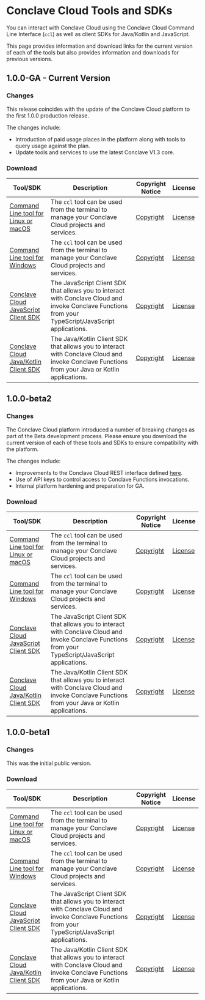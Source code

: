 # Conclave Cloud Tools and SDKs
You can interact with Conclave Cloud using the Conclave Cloud Command Line
Interface (`ccl`) as well as client SDKs for Java/Kotlin and JavaScript. 

This page provides information and download links for the current version of each of the tools but also provides information and downloads for previous versions.

## 1.0.0-GA - Current Version
### Changes
This release coincides with the update of the Conclave Cloud platform to the first 1.0.0 production release.

The changes include:
* Introduction of paid usage places in the platform along with tools to query usage against the plan.
* Update tools and services to use the latest Conclave V1.3 core.

### Download

| Tool/SDK                                                                                                                                                       | Description                                                                                                                                           | Copyright Notice                                                                                                            | License                                                                                              |
| -------------------------------------------------------------------------------------------------------------------------------------------------------------- | ----------------------------------------------------------------------------------------------------------------------------------------------------- | --------------------------------------------------------------------------------------------------------------------------- | ---------------------------------------------------------------------------------------------------- |
| [Command Line tool for Linux or macOS](https://github.com/R3Conclave/ccl-documentation/releases/download/1.0.0-GA/ccl)                                      | The `ccl` tool can be used from the terminal to manage your Conclave Cloud projects and services.                                                     | [Copyright](https://github.com/R3Conclave/ccl-documentation/releases/download/1.0.0-GA/CLI.NOTICE.txt)                   | [License](https://github.com/R3Conclave/ccl-documentation/releases/download/1.0.0-GA/License.txt) |
| [Command Line tool for Windows](https://github.com/R3Conclave/ccl-documentation/releases/download/1.0.0-GA/ccl.zip)                                         | The `ccl` tool can be used from the terminal to manage your Conclave Cloud projects and services.                                                     | [Copyright](https://github.com/R3Conclave/ccl-documentation/releases/download/1.0.0-GA/CLI.NOTICE.txt)                   | [License](https://github.com/R3Conclave/ccl-documentation/releases/download/1.0.0-GA/License.txt) |
| [Conclave Cloud JavaScript Client SDK](https://github.com/R3Conclave/ccl-documentation/releases/download/1.0.0-GA/conclave-cloud-sdk-1.0.0-GA.tgz)       | The JavaScript Client SDK that allows you to interact with Conclave Cloud and invoke Conclave Functions from your TypeScript/JavaScript applications. | [Copyright](https://github.com/R3Conclave/ccl-documentation/releases/download/1.0.0-GA/JavaScript.Client.SDK.Notice.txt) | [License](https://github.com/R3Conclave/ccl-documentation/releases/download/1.0.0-GA/License.txt) |
| [Conclave Cloud Java/Kotlin Client SDK](https://github.com/R3Conclave/ccl-documentation/releases/download/1.0.0-GA/conclave-cloud-sdk-java-1.0.0-GA.zip) | The Java/Kotlin Client SDK that allows you to interact with Conclave Cloud and invoke Conclave Functions from your Java or Kotlin applications.       | [Copyright](https://github.com/R3Conclave/ccl-documentation/releases/download/1.0.0-GA/Java.Client.SDK.Notice.txt)       | [License](https://github.com/R3Conclave/ccl-documentation/releases/download/1.0.0-GA/License.txt) |


## 1.0.0-beta2
### Changes
The Conclave Cloud platform introduced a number of breaking changes as part of the Beta development process. Please ensure you download the current version of each of these tools and SDKs to ensure compatibility with the platform.

The changes include:
* Improvements to the Conclave Cloud REST interface defined [here](https://github.com/R3Conclave/conclave-cloud-api-spec).
* Use of API keys to control access to Conclave Functions invocations.
* Internal platform hardening and preparation for GA.

### Download

| Tool/SDK                                                                                                                                                       | Description                                                                                                                                           | Copyright Notice                                                                                                            | License                                                                                              |
| -------------------------------------------------------------------------------------------------------------------------------------------------------------- | ----------------------------------------------------------------------------------------------------------------------------------------------------- | --------------------------------------------------------------------------------------------------------------------------- | ---------------------------------------------------------------------------------------------------- |
| [Command Line tool for Linux or macOS](https://github.com/R3Conclave/ccl-documentation/releases/download/1.0.0-beta2/ccl)                                      | The `ccl` tool can be used from the terminal to manage your Conclave Cloud projects and services.                                                     | [Copyright](https://github.com/R3Conclave/ccl-documentation/releases/download/1.0.0-beta2/CLI.NOTICE.txt)                   | [License](https://github.com/R3Conclave/ccl-documentation/releases/download/1.0.0-beta2/License.txt) |
| [Command Line tool for Windows](https://github.com/R3Conclave/ccl-documentation/releases/download/1.0.0-beta2/ccl.zip)                                         | The `ccl` tool can be used from the terminal to manage your Conclave Cloud projects and services.                                                     | [Copyright](https://github.com/R3Conclave/ccl-documentation/releases/download/1.0.0-beta2/CLI.NOTICE.txt)                   | [License](https://github.com/R3Conclave/ccl-documentation/releases/download/1.0.0-beta2/License.txt) |
| [Conclave Cloud JavaScript Client SDK](https://github.com/R3Conclave/ccl-documentation/releases/download/1.0.0-beta2/conclave-cloud-sdk-1.0.0-beta2.tgz)       | The JavaScript Client SDK that allows you to interact with Conclave Cloud and invoke Conclave Functions from your TypeScript/JavaScript applications. | [Copyright](https://github.com/R3Conclave/ccl-documentation/releases/download/1.0.0-beta2/JavaScript.Client.SDK.Notice.txt) | [License](https://github.com/R3Conclave/ccl-documentation/releases/download/1.0.0-beta2/License.txt) |
| [Conclave Cloud Java/Kotlin Client SDK](https://github.com/R3Conclave/ccl-documentation/releases/download/1.0.0-beta2/conclave-cloud-sdk-java-1.0.0-beta2.zip) | The Java/Kotlin Client SDK that allows you to interact with Conclave Cloud and invoke Conclave Functions from your Java or Kotlin applications.       | [Copyright](https://github.com/R3Conclave/ccl-documentation/releases/download/1.0.0-beta2/Java.Client.SDK.Notice.txt)       | [License](https://github.com/R3Conclave/ccl-documentation/releases/download/1.0.0-beta2/License.txt) |


## 1.0.0-beta1
### Changes
This was the initial public version.

### Download

| Tool/SDK                                                                                                                                                       | Description                                                                                                                                           | Copyright Notice                                                                                                            | License                                                                                              |
| -------------------------------------------------------------------------------------------------------------------------------------------------------------- | ----------------------------------------------------------------------------------------------------------------------------------------------------- | --------------------------------------------------------------------------------------------------------------------------- | ---------------------------------------------------------------------------------------------------- |
| [Command Line tool for Linux or macOS](https://github.com/R3Conclave/ccl-documentation/releases/download/1.0.0-beta1/ccl)                                      | The `ccl` tool can be used from the terminal to manage your Conclave Cloud projects and services.                                                     | [Copyright](https://github.com/R3Conclave/ccl-documentation/releases/download/1.0.0-beta1/CLI.NOTICE.txt)                   | [License](https://github.com/R3Conclave/ccl-documentation/releases/download/1.0.0-beta1/License.txt) |
| [Command Line tool for Windows](https://github.com/R3Conclave/ccl-documentation/releases/download/1.0.0-beta1/ccl.zip)                                         | The `ccl` tool can be used from the terminal to manage your Conclave Cloud projects and services.                                                     | [Copyright](https://github.com/R3Conclave/ccl-documentation/releases/download/1.0.0-beta1/CLI.NOTICE.txt)                   | [License](https://github.com/R3Conclave/ccl-documentation/releases/download/1.0.0-beta1/License.txt) |
| [Conclave Cloud JavaScript Client SDK](https://github.com/R3Conclave/ccl-documentation/releases/download/1.0.0-beta1/conclave-cloud-sdk-1.0.0-beta1.tgz)       | The JavaScript Client SDK that allows you to interact with Conclave Cloud and invoke Conclave Functions from your TypeScript/JavaScript applications. | [Copyright](https://github.com/R3Conclave/ccl-documentation/releases/download/1.0.0-beta1/JavaScript.Client.SDK.Notice.txt) | [License](https://github.com/R3Conclave/ccl-documentation/releases/download/1.0.0-beta1/License.txt) |
| [Conclave Cloud Java/Kotlin Client SDK](https://github.com/R3Conclave/ccl-documentation/releases/download/1.0.0-beta1/conclave-cloud-sdk-java-1.0.0-beta1.zip) | The Java/Kotlin Client SDK that allows you to interact with Conclave Cloud and invoke Conclave Functions from your Java or Kotlin applications.       | [Copyright](https://github.com/R3Conclave/ccl-documentation/releases/download/1.0.0-beta1/Java.Client.SDK.Notice.txt)       | [License](https://github.com/R3Conclave/ccl-documentation/releases/download/1.0.0-beta1/License.txt) |

